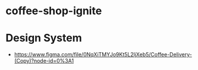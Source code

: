 # coffee-shop-ignite

# Design System
- https://www.figma.com/file/0NqXiTMYJo9Kt5L2ljXeb5/Coffee-Delivery-(Copy)?node-id=0%3A1
